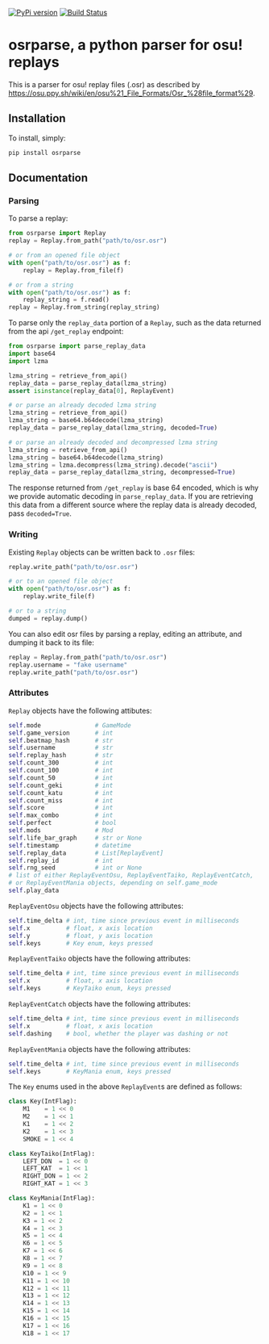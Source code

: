 [![PyPi version](https://badge.fury.io/py/osrparse.svg)](https://pypi.org/project/osrparse/)
[![Build Status](https://travis-ci.org/kszlim/osu-replay-parse.svg?branch=master)](https://travis-ci.org/kszlim/osu-replay-parser)

# osrparse, a python parser for osu! replays

This is a parser for osu! replay files (.osr) as described by <https://osu.ppy.sh/wiki/en/osu%21_File_Formats/Osr_%28file_format%29>.

## Installation

To install, simply:

```sh
pip install osrparse
```

## Documentation

### Parsing

To parse a replay:

```python
from osrparse import Replay
replay = Replay.from_path("path/to/osr.osr")

# or from an opened file object
with open("path/to/osr.osr") as f:
    replay = Replay.from_file(f)

# or from a string
with open("path/to/osr.osr") as f:
    replay_string = f.read()
replay = Replay.from_string(replay_string)
```

To parse only the `replay_data` portion of a `Replay`, such as the data returned from the api `/get_replay` endpoint:

```python
from osrparse import parse_replay_data
import base64
import lzma

lzma_string = retrieve_from_api()
replay_data = parse_replay_data(lzma_string)
assert isinstance(replay_data[0], ReplayEvent)

# or parse an already decoded lzma string
lzma_string = retrieve_from_api()
lzma_string = base64.b64decode(lzma_string)
replay_data = parse_replay_data(lzma_string, decoded=True)

# or parse an already decoded and decompressed lzma string
lzma_string = retrieve_from_api()
lzma_string = base64.b64decode(lzma_string)
lzma_string = lzma.decompress(lzma_string).decode("ascii")
replay_data = parse_replay_data(lzma_string, decompressed=True)
```

The response returned from `/get_replay` is base 64 encoded, which is why we provide automatic decoding in `parse_replay_data`. If you are retrieving this data from a different source where the replay data is already decoded, pass `decoded=True`.

### Writing

Existing `Replay` objects can be written back to `.osr` files:

```python
replay.write_path("path/to/osr.osr")

# or to an opened file object
with open("path/to/osr.osr") as f:
    replay.write_file(f)

# or to a string
dumped = replay.dump()
```

You can also edit osr files by parsing a replay, editing an attribute, and dumping it back to its file:

```python
replay = Replay.from_path("path/to/osr.osr")
replay.username = "fake username"
replay.write_path("path/to/osr.osr")
```

### Attributes

`Replay` objects have the following attibutes:

```python
self.mode               # GameMode
self.game_version       # int
self.beatmap_hash       # str
self.username           # str
self.replay_hash        # str
self.count_300          # int
self.count_100          # int
self.count_50           # int
self.count_geki         # int
self.count_katu         # int
self.count_miss         # int
self.score              # int
self.max_combo          # int
self.perfect            # bool
self.mods               # Mod
self.life_bar_graph     # str or None
self.timestamp          # datetime
self.replay_data        # List[ReplayEvent]
self.replay_id          # int
self.rng_seed           # int or None
# list of either ReplayEventOsu, ReplayEventTaiko, ReplayEventCatch,
# or ReplayEventMania objects, depending on self.game_mode
self.play_data
```

`ReplayEventOsu` objects have the following attributes:

```python
self.time_delta # int, time since previous event in milliseconds
self.x          # float, x axis location
self.y          # float, y axis location
self.keys       # Key enum, keys pressed
```

`ReplayEventTaiko` objects have the following attributes:

```python
self.time_delta # int, time since previous event in milliseconds
self.x          # float, x axis location
self.keys       # KeyTaiko enum, keys pressed
```

`ReplayEventCatch` objects have the following attributes:

```python
self.time_delta # int, time since previous event in milliseconds
self.x          # float, x axis location
self.dashing    # bool, whether the player was dashing or not
```

`ReplayEventMania` objects have the following attributes:

```python
self.time_delta # int, time since previous event in milliseconds
self.keys       # KeyMania enum, keys pressed
```

The `Key` enums used in the above `ReplayEvent`s are defined as follows:

```python
class Key(IntFlag):
    M1    = 1 << 0
    M2    = 1 << 1
    K1    = 1 << 2
    K2    = 1 << 3
    SMOKE = 1 << 4

class KeyTaiko(IntFlag):
    LEFT_DON  = 1 << 0
    LEFT_KAT  = 1 << 1
    RIGHT_DON = 1 << 2
    RIGHT_KAT = 1 << 3

class KeyMania(IntFlag):
    K1 = 1 << 0
    K2 = 1 << 1
    K3 = 1 << 2
    K4 = 1 << 3
    K5 = 1 << 4
    K6 = 1 << 5
    K7 = 1 << 6
    K8 = 1 << 7
    K9 = 1 << 8
    K10 = 1 << 9
    K11 = 1 << 10
    K12 = 1 << 11
    K13 = 1 << 12
    K14 = 1 << 13
    K15 = 1 << 14
    K16 = 1 << 15
    K17 = 1 << 16
    K18 = 1 << 17
```

